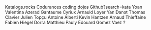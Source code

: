 Katalogs.rocks
Codurances
coding dojos
Github?search=kata
Yoan
Valentina
Azerad
Gantaume
Cyriux
Arnauld Loyer
Yan Danot
Thomas Clavier
Julien Topçu
Antoine Alberti
Kevin Hantzen
Arnaud Thieffaine
Fabien Hiegel
Dorra
Matthieu Pauly
Edouard Gomez Vaez ?
